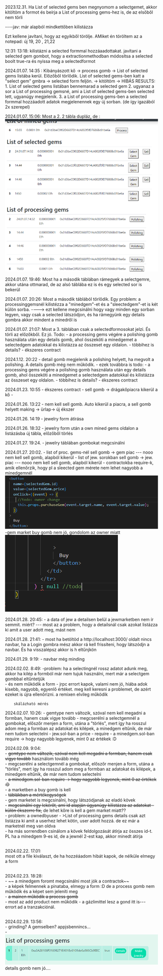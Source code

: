 
2023.12.31.
Ha List of selected gems ben megnyomom a selectgemet, akkor kitöltöm a formot és beírja a List of processing gems-hez is, de az elsőből nem törli

----jav: már alapból mindkettőben kilistázza

Ezt kellene javítani, hogy az egyikből törölje. 
AMiket én töröltem az a notepad: új 19, 20 , 21,22

12:31: 13:18:
kilistázni a selected formmal hozzáaadottakat. 
javítani a selected gem gombot, hogy a extractionmethodban módosítsa a selected boolt true-ra és nyissa meg a selectedformot

2024.01.07. 14:35 :
Kibányászott kő -> process gomb -> List of selected gems listába kerül. Előzőből törlődik.
List of selected gems-ben katt a "select gem" gmbra -> selected form feljön. -> kitöltöm -> HIBÁS RESULTS:
                    1. List of selected gems listában bennemarad a selected gem
                    2. ugyanaz a sor a List of processing gemsné, ami a List of selected gems-ben selected lett, ugyanúgy megjelenik.
                    3. a List of processing gems-ben a selected formmal hozzáadott adatok megjelenennek egy új sorban. (de így igazából 2x szerepel)


2024.01.07. 15:06:
    Most a 2. 2 tábla dupláz, de :
    ![Alt text](image.png)


2024.01.07. 19:46:
    Most ha a második táblában rámegyek a selectgemre, akkor utána ottmarad, de az alsó táblába ez is és egy selected sor is bekerül


2024.01.07. 20:26:
    Most a második táblából törlődik. Egy problem:
        a processinggemsnél kilistézza a "minedgem"-et és a "sleectedgem"-et is két külön sorba.
        ----> ezt kellene megcsinálni hogy vagy minden egy sorban legyen, vagy csak a selected látszódjon, és ha rámegyünk egy details gombra akkor mindent a minedről is 

        
2024.01.07. 21:07:
    Most a 3. táblában csak a selectedformosokat jelzi. És törli az előzőkből. Ez jó.
    Todo:
        - a processing gems végére a polishing gomb használata után egy details gomb, ahol összeköti a minedgemet a selectedgem adatokkal és kilistázza az összeset egy oldalon.
        - többihez is details?
        - ékszeres contract

2024.1.12. 20:22
        - detail gomb megjelenik a polishing helyett, ha megvolt a polishing. A details gomb még nem működik.
        - ezek továbbra is todo:
              - a processing gems végére a polishing gomb használata után egy details gomb, ahol összeköti a minedgemet a selectedgem adatokkal és kilistázza az összeset egy oldalon.
                - többihez is details?
                - ékszeres contract


2024.01.23. 10:55
        - ékszeres contract
        - sell gomb -> drágakőpiacra kikerül a kő
        - 

2024.01.26. 13:22
        - nem kell sell gomb. Auto kikerül a piacra, a sell gomb helyett making -> ürlap-> új ékszer

2024.01.26. 14:19
        - jewelry form átírása

2024.01.26. 18:32
        - jewelry form után a own mined gems oldalon a listázásba új tábla, előzőből törlés


2024.01.27. 19:24.
        - jewelry táblában gombokat megcsinálni

2024.01.27. 20:02.
        - list of proc. gems-nél sell gomb -> gem piac --- nooo nem kell sell gomb, alapból kikerül
        - list of jew. sorokban sell gomb -> jew. piac --- nooo nem kell sell gomb, alapból kikerül
        - contractokba require-k, amik ellenőrzik, hogy pl a sleected gem mérete nem lehet nagyobb a minedgemnél
        ![Alt text](image-1.png)
        -gem market buy gomb nem jó, gondolom az owner miatt
        ![Alt text](image-2.png)

2024.01.28. 20:45:
        - a data of jew a detailsen belül a jewmarketben nem ír semmit. miért?
        --- most az a problem, hogy a detailsnál csak azokat listázza ki amit a user adott meg, mást nem


2024.01.28. 21:41:
        - most ha betöltöd a http://localhost:3000/ oldalt nincs navbar, ha a Login gombra mész akkor rá kell frissíteni, hogy 
                látszódjn a navbar. És ha visszalépsz akkor is h eltűnjkön

2024.01.29. 9:19:
        - navbar még minding

2024.02.02. 8:49:
        -problem: ha a selectingnél rossz adatot adunk meg, akkor ha kilép a formból már nem tujuk használni, mert már a selectgem gombbal eltűntetjük  
        - és nem működik a form - jrpc errort kapok, valami nem jó, hiába adok kisebb, nagyobb, egyenlő értéket. meg kell keresni a problemet, de azért ezeket is újra ellenőrizni. a remixen elvileg működik

        skálázható mérés

2024.02.07. 10:26:
        - gemtype nem változik, szóval nem kell megadni a formban, hanem csak vigye tovább
        - megcserélni a selectgemnél a gombokat, előszőr menjen a form, utána a "törlés", mert így ha rosszul adom meg a formban az adatokat és kilépek, a minedgem eltűnik, de már nem tudom selectelni
        - jew.sol-ban a price - require
        - a minedgem.sol-ban require -> hogy nagyobb legyenek, mint 0 az értékek :D

2024.02.09. 9:04:<br>
        - ~~gemtype nem változik, szóval nem kell megadni a formban, hanem csak vigye tovább~~ használom tovább még <br>
        - megcserélni a selectgemnél a gombokat, előszőr menjen a form, utána a "törlés", mert így ha rosszul adom meg a formban az adatokat és kilépek, a minedgem eltűnik, de már nem tudom selectelni<br>
        - ~~a minedgem.sol-ban require -> hogy nagyobb legyenek, mint 0 az értékek :D~~<br>
        - a marketben a buy gomb is kell<br>
        - ~~táblákban a mértékegységek~~<br>
        - gem marketet is megcsinálni, hogy látszódjanak az eladó kövek<br>
        - ~~megcsinálni egy lekérőt, ami id alapján úgyanúgy kilistázza az adatokat - külön ékszerre fix,~~ de lehet kőre is kell a gem market miatt??<br>
        - problem: a ownedbyuser - >List of processing gems details csak azt listázza ki amit a userhez lehet kötin, user adott hozzá. de ez már a marketnél meg van oldva<br>
        - ha más sorrendben csinálom a kövek feldolgozását átírja az összes id-t. PL ha a minedgem 9-es id, de a jewnél 2-est kap, akkor minedt átírja<br><br>

2024.02.22. 17.01:<br>
        most ott a file kiválaszt, de ha hozzéáadom hibát kapok, de nélküle elmegy a form<br><br>

2024.02.23. 18:28:<br>
        - ~~ a minedgem foromt megcsinálni most jók a contractok~~<br>
        - a képek felmennek a pinataba, elmegy a form :D de a process gomb nem működik és a képet sem jeleníti meg<br>
        - ~~a mainen működik a process gomb~~ <br>
        - most az add product nem működik - a gázlimittel lesz a gond itt is--- errort ad a tranzakciónál.<br><br>

2024.02.29. 13:56:<br>
        - grinding? A gemselben? appjsbennincs...<br>
        - ![ ](image-3.png)details gomb nem jó....


